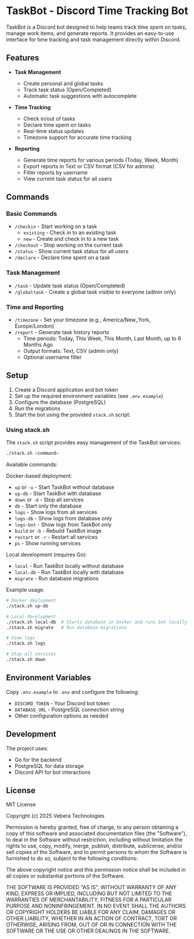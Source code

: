 # TaskBot - Discord Time Tracking Bot

TaskBot is a Discord bot designed to help teams track time spent on tasks, manage work items, and generate reports. It provides an easy-to-use interface for time tracking and task management directly within Discord.

## Features

- **Task Management**
  - Create personal and global tasks
  - Track task status (Open/Completed)
  - Automatic task suggestions with autocomplete

- **Time Tracking**
  - Check in/out of tasks
  - Declare time spent on tasks
  - Real-time status updates
  - Timezone support for accurate time tracking

- **Reporting**
  - Generate time reports for various periods (Today, Week, Month)
  - Export reports in Text or CSV format (CSV for admins)
  - Filter reports by username
  - View current task status for all users

## Commands

### Basic Commands
- `/checkin` - Start working on a task
  - `existing` - Check in to an existing task
  - `new` - Create and check in to a new task
- `/checkout` - Stop working on the current task
- `/status` - Show current task status for all users
- `/declare` - Declare time spent on a task

### Task Management
- `/task` - Update task status (Open/Completed)
- `/globaltask` - Create a global task visible to everyone (admin only)

### Time and Reporting
- `/timezone` - Set your timezone (e.g., America/New_York, Europe/London)
- `/report` - Generate task history reports
  - Time periods: Today, This Week, This Month, Last Month, up to 6 Months Ago
  - Output formats: Text, CSV (admin only)
  - Optional username filter

## Setup

1. Create a Discord application and bot token
2. Set up the required environment variables (see `.env.example`)
3. Configure the database (PostgreSQL)
4. Run the migrations
5. Start the bot using the provided `stack.sh` script:

### Using stack.sh

The `stack.sh` script provides easy management of the TaskBot services:

```bash
./stack.sh <command>
```

Available commands:

Docker-based deployment:
- `up` or `-u` - Start TaskBot without database
- `up-db` - Start TaskBot with database
- `down` or `-d` - Stop all services
- `db` - Start only the database
- `logs` - Show logs from all services
- `logs-db` - Show logs from database only
- `logs-bot` - Show logs from TaskBot only
- `build` or `-b` - Rebuild TaskBot image
- `restart` or `-r` - Restart all services
- `ps` - Show running services

Local development (requires Go):
- `local` - Run TaskBot locally without database
- `local-db` - Run TaskBot locally with database
- `migrate` - Run database migrations

Example usage:
```bash
# Docker deployment
./stack.sh up-db

# Local development
./stack.sh local-db  # Starts database in Docker and runs bot locally
./stack.sh migrate   # Run database migrations

# View logs
./stack.sh logs

# Stop all services
./stack.sh down
```

## Environment Variables

Copy `.env.example` to `.env` and configure the following:
- `DISCORD_TOKEN` - Your Discord bot token
- `DATABASE_URL` - PostgreSQL connection string
- Other configuration options as needed

## Development

The project uses:
- Go for the backend
- PostgreSQL for data storage
- Discord API for bot interactions

## License

MIT License

Copyright (c) 2025 Vebera Technologies

Permission is hereby granted, free of charge, to any person obtaining a copy
of this software and associated documentation files (the "Software"), to deal
in the Software without restriction, including without limitation the rights
to use, copy, modify, merge, publish, distribute, sublicense, and/or sell
copies of the Software, and to permit persons to whom the Software is
furnished to do so, subject to the following conditions:

The above copyright notice and this permission notice shall be included in all
copies or substantial portions of the Software.

THE SOFTWARE IS PROVIDED "AS IS", WITHOUT WARRANTY OF ANY KIND, EXPRESS OR
IMPLIED, INCLUDING BUT NOT LIMITED TO THE WARRANTIES OF MERCHANTABILITY,
FITNESS FOR A PARTICULAR PURPOSE AND NONINFRINGEMENT. IN NO EVENT SHALL THE
AUTHORS OR COPYRIGHT HOLDERS BE LIABLE FOR ANY CLAIM, DAMAGES OR OTHER
LIABILITY, WHETHER IN AN ACTION OF CONTRACT, TORT OR OTHERWISE, ARISING FROM,
OUT OF OR IN CONNECTION WITH THE SOFTWARE OR THE USE OR OTHER DEALINGS IN THE
SOFTWARE. 